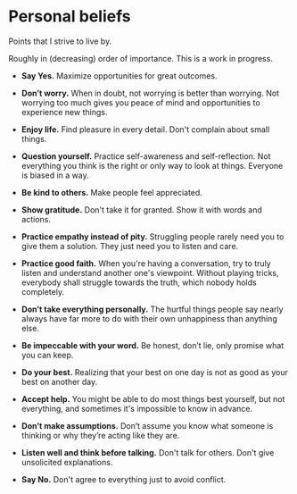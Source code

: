 # Personal beliefs

Points that I strive to live by.

Roughly in (decreasing) order of importance.
This is a work in progress.

- **Say Yes.**
Maximize opportunities for great outcomes.

- **Don’t worry.**
When in doubt, not worrying is better than worrying. Not worrying too much gives you peace of mind and opportunities to experience new things.

- **Enjoy life.**
Find pleasure in every detail. Don't complain about small things.

- **Question yourself.**
Practice self-awareness and self-reflection. Not everything you think is the right or only way to look at things. Everyone is biased in a way.

- **Be kind to others.**
Make people feel appreciated.

- **Show gratitude.**
Don't take it for granted. Show it with words and actions.

- **Practice empathy instead of pity.**
Struggling people rarely need you to give them a solution. They just need you to listen and care.

- **Practice good faith.**
When you're having a conversation, try to truly listen and understand another one's viewpoint.
Without playing tricks, everybody shall struggle towards the truth, which nobody holds completely.

- **Don’t take everything personally.**
The hurtful things people say nearly always have far more to do with their own unhappiness than anything else.

- **Be impeccable with your word.**
Be honest, don’t lie, only promise what you can keep.

- **Do your best.**
Realizing that your best on one day is not as good as your best on another day.

- **Accept help.**
You might be able to do most things best yourself, but not everything, and sometimes it's impossible to know in advance.

- **Don’t make assumptions.**
Don’t assume you know what someone is thinking or why they’re acting like they are.

- **Listen well and think before talking.**
Don't talk for others. Don't give unsolicited explanations. 

- **Say No.**
Don't agree to everything just to avoid conflict.
